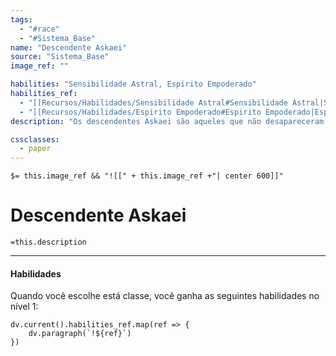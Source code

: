 ```yaml
---
tags:
  - "#race"
  - "#Sistema_Base"
name: "Descendente Askaei"
source: "Sistema_Base"
image_ref: ""

habilities: "Sensibilidade Astral, Espirito Empoderado"
habilities_ref: 
  - "[[Recursos/Habilidades/Sensibilidade Astral#Sensibilidade Astral|Sensibilidade Astral]]"
  - "[[Recursos/Habilidades/Espirito Empoderado#Espirito Empoderado|Espirito Empoderado]]" 
description: "Os descendentes Askaei são aqueles que não desapareceram no final do império. Ao longo dos anos, a sua linhagem foi se difundindo e se misturando com a dos humanos. Eles podem ser caracterizados por sua pele clara e seus olhos vibrantes, mas a sua miscigenação com os humanos podem muitas vezes mascarar estas características."

cssclasses:
  - paper
---
```

`$= this.image_ref && "![[" + this.image_ref +"| center 600]]"`

# Descendente Askaei

`=this.description`

---
#### Habilidades 
Quando você escolhe está classe, você ganha as seguintes habilidades no nível 1:
```dataviewjs
dv.current().habilities_ref.map(ref => {
    dv.paragraph(`!${ref}`)
})
```

